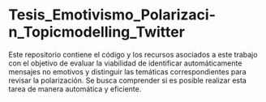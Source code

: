 # Tesis_Emotivismo_Polarizaci-n_Topicmodelling_Twitter
Este repositorio contiene el código y los recursos asociados a este trabajo con el objetivo de evaluar la viabilidad de identificar automáticamente mensajes no emotivos y distinguir las temáticas correspondientes para revisar la polarización. Se busca comprender si es posible realizar esta tarea de manera automática y eficiente.
